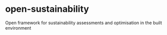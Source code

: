 open-sustainability
===================

Open framework for sustainability assessments and optimisation in the built environment